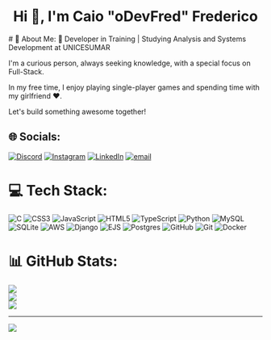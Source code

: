 <h1 align="center">Hi 👋, I'm Caio "oDevFred" Frederico</h1>
# 💫 About Me:
🚀 Developer in Training | Studying Analysis and Systems Development at UNICESUMAR

I'm a curious person, always seeking knowledge, with a special focus on Full-Stack.

In my free time, I enjoy playing single-player games and spending time with my girlfriend ❤️.

Let's build something awesome together!


## 🌐 Socials:
[![Discord](https://img.shields.io/badge/Discord-%237289DA.svg?logo=discord&logoColor=white)](https://discord.gg/https://discord.gg/qUJ7ZdJhqw) [![Instagram](https://img.shields.io/badge/Instagram-%23E4405F.svg?logo=Instagram&logoColor=white)](https://instagram.com/odevfred) [![LinkedIn](https://img.shields.io/badge/LinkedIn-%230077B5.svg?logo=linkedin&logoColor=white)](https://www.linkedin.com/in/caio-eduardo-ferreira-frederico-56ab67349/) [![email](https://img.shields.io/badge/Email-D14836?logo=gmail&logoColor=white)](mailto:caio.frederico2001@outlook.com) 

# 💻 Tech Stack:
![C](https://img.shields.io/badge/c-%2300599C.svg?style=for-the-badge&logo=c&logoColor=white) ![CSS3](https://img.shields.io/badge/css3-%231572B6.svg?style=for-the-badge&logo=css3&logoColor=white) ![JavaScript](https://img.shields.io/badge/javascript-%23323330.svg?style=for-the-badge&logo=javascript&logoColor=%23F7DF1E) ![HTML5](https://img.shields.io/badge/html5-%23E34F26.svg?style=for-the-badge&logo=html5&logoColor=white) ![TypeScript](https://img.shields.io/badge/typescript-%23007ACC.svg?style=for-the-badge&logo=typescript&logoColor=white) ![Python](https://img.shields.io/badge/python-3670A0?style=for-the-badge&logo=python&logoColor=ffdd54) ![MySQL](https://img.shields.io/badge/mysql-4479A1.svg?style=for-the-badge&logo=mysql&logoColor=white) ![SQLite](https://img.shields.io/badge/sqlite-%2307405e.svg?style=for-the-badge&logo=sqlite&logoColor=white) ![AWS](https://img.shields.io/badge/AWS-%23FF9900.svg?style=for-the-badge&logo=amazon-aws&logoColor=white) ![Django](https://img.shields.io/badge/django-%23092E20.svg?style=for-the-badge&logo=django&logoColor=white) ![EJS](https://img.shields.io/badge/ejs-%23B4CA65.svg?style=for-the-badge&logo=ejs&logoColor=black) ![Postgres](https://img.shields.io/badge/postgres-%23316192.svg?style=for-the-badge&logo=postgresql&logoColor=white) ![GitHub](https://img.shields.io/badge/github-%23121011.svg?style=for-the-badge&logo=github&logoColor=white) ![Git](https://img.shields.io/badge/git-%23F05033.svg?style=for-the-badge&logo=git&logoColor=white) ![Docker](https://img.shields.io/badge/docker-%230db7ed.svg?style=for-the-badge&logo=docker&logoColor=white)
# 📊 GitHub Stats:
![](https://github-readme-stats.vercel.app/api?username=oDevFred&theme=dark&hide_border=true&include_all_commits=true&count_private=false)<br/>
![](https://nirzak-streak-stats.vercel.app/?user=oDevFred&theme=dark&hide_border=true)<br/>
![](https://github-readme-stats.vercel.app/api/top-langs/?username=oDevFred&theme=dark&hide_border=true&include_all_commits=true&count_private=false&layout=compact)

---
[![](https://visitcount.itsvg.in/api?id=oDevFred&icon=0&color=0)](https://visitcount.itsvg.in)

<!-- Proudly created with GPRM ( https://gprm.itsvg.in ) -->
